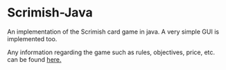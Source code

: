 # Scrimish-Java
An implementation of the Scrimish card game in java. A very simple GUI is implemented too.

Any information regarding the game such as rules, objectives, price, etc. can be found [here.](http://www.scrimish.com/)
